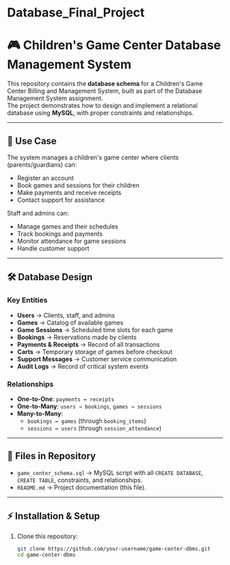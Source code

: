 # Database_Final_Project

# 🎮 Children's Game Center Database Management System

This repository contains the **database schema** for a Children's Game Center Billing and Management System, built as part of the Database Management System assignment.  
The project demonstrates how to design and implement a relational database using **MySQL**, with proper constraints and relationships.

---

## 📌 Use Case

The system manages a children's game center where clients (parents/guardians) can:
- Register an account  
- Book games and sessions for their children  
- Make payments and receive receipts  
- Contact support for assistance  

Staff and admins can:  
- Manage games and their schedules  
- Track bookings and payments  
- Monitor attendance for game sessions  
- Handle customer support  

---

## 🛠️ Database Design

### Key Entities
- **Users** → Clients, staff, and admins  
- **Games** → Catalog of available games  
- **Game Sessions** → Scheduled time slots for each game  
- **Bookings** → Reservations made by clients  
- **Payments & Receipts** → Record of all transactions  
- **Carts** → Temporary storage of games before checkout  
- **Support Messages** → Customer service communication  
- **Audit Logs** → Record of critical system events  

### Relationships
- **One-to-One**: `payments ↔ receipts`  
- **One-to-Many**: `users → bookings`, `games → sessions`  
- **Many-to-Many**:  
  - `bookings ↔ games` (through `booking_items`)  
  - `sessions ↔ users` (through `session_attendance`)  

---

## 📂 Files in Repository
- `game_center_schema.sql` → MySQL script with all `CREATE DATABASE`, `CREATE TABLE`, constraints, and relationships.  
- `README.md` → Project documentation (this file).  

---

## ⚡ Installation & Setup

1. Clone this repository:
   ```bash
   git clone https://github.com/your-username/game-center-dbms.git
   cd game-center-dbms
